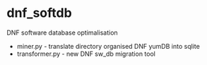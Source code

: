 # dnf_softdb
DNF software database optimalisation

* miner.py - translate directory organised DNF yumDB into sqlite
* transformer.py - new DNF sw_db migration tool
